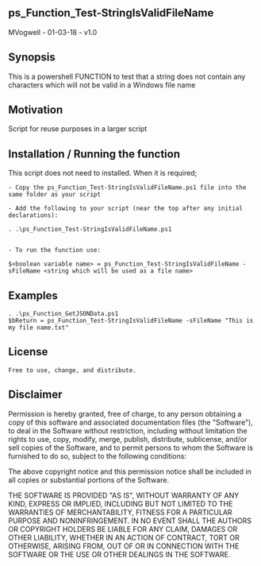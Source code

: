 ## ps_Function_Test-StringIsValidFileName

MVogwell - 01-03-18 - v1.0

## Synopsis

This is a powershell FUNCTION to test that a string does not contain any characters which will not be valid in a Windows file name

	
## Motivation

Script for reuse purposes in a larger script


## Installation / Running the function

This script does not need to installed. When it is required;

	- Copy the ps_Function_Test-StringIsValidFileName.ps1 file into the same folder as your script
	
	- Add the following to your script (near the top after any initial declarations):
	
	. .\ps_Function_Test-StringIsValidFileName.ps1
	
	
	- To run the function use:
	
	$<boolean variable name> = ps_Function_Test-StringIsValidFileName -sFileName <string which will be used as a file name>
	

## Examples
	. .\ps_Function_GetJSONData.ps1
	$bReturn = ps_Function_Test-StringIsValidFileName -sFileName "This is my file name.txt"
	
	
## License
	Free to use, change, and distribute. 

## Disclaimer

Permission is hereby granted, free of charge, to any person obtaining a copy
of this software and associated documentation files (the "Software"), to deal
in the Software without restriction, including without limitation the rights
to use, copy, modify, merge, publish, distribute, sublicense, and/or sell
copies of the Software, and to permit persons to whom the Software is
furnished to do so, subject to the following conditions:

The above copyright notice and this permission notice shall be included in all
copies or substantial portions of the Software.

THE SOFTWARE IS PROVIDED "AS IS", WITHOUT WARRANTY OF ANY KIND, EXPRESS OR
IMPLIED, INCLUDING BUT NOT LIMITED TO THE WARRANTIES OF MERCHANTABILITY,
FITNESS FOR A PARTICULAR PURPOSE AND NONINFRINGEMENT. IN NO EVENT SHALL THE
AUTHORS OR COPYRIGHT HOLDERS BE LIABLE FOR ANY CLAIM, DAMAGES OR OTHER
LIABILITY, WHETHER IN AN ACTION OF CONTRACT, TORT OR OTHERWISE, ARISING FROM,
OUT OF OR IN CONNECTION WITH THE SOFTWARE OR THE USE OR OTHER DEALINGS IN THE
SOFTWARE.

